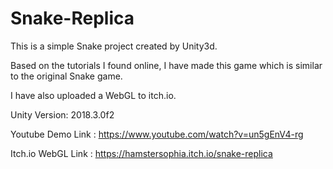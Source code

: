 # Snake-Replica
This is a simple Snake project created by Unity3d. 

Based on the tutorials I found online, I have made this game which is similar to the original Snake game. 

I have also uploaded a WebGL to itch.io.

Unity Version: 2018.3.0f2

Youtube Demo Link : https://www.youtube.com/watch?v=un5gEnV4-rg

Itch.io WebGL Link : https://hamstersophia.itch.io/snake-replica
